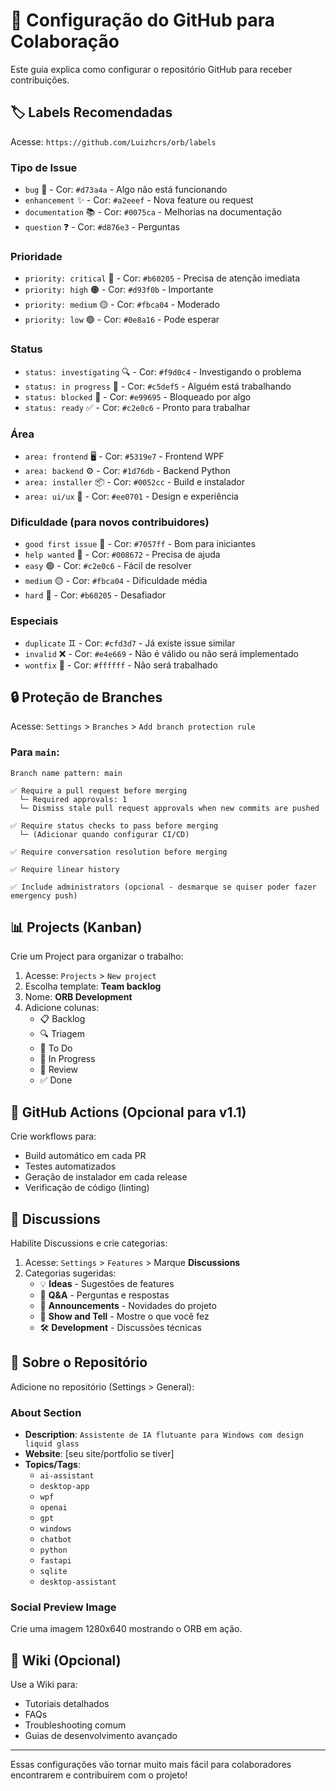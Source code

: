 # 🔧 Configuração do GitHub para Colaboração

Este guia explica como configurar o repositório GitHub para receber contribuições.

## 🏷️ Labels Recomendadas

Acesse: `https://github.com/Luizhcrs/orb/labels`

### Tipo de Issue
- `bug` 🐛 - Cor: `#d73a4a` - Algo não está funcionando
- `enhancement` ✨ - Cor: `#a2eeef` - Nova feature ou request
- `documentation` 📚 - Cor: `#0075ca` - Melhorias na documentação
- `question` ❓ - Cor: `#d876e3` - Perguntas

### Prioridade
- `priority: critical` 🔴 - Cor: `#b60205` - Precisa de atenção imediata
- `priority: high` 🟠 - Cor: `#d93f0b` - Importante
- `priority: medium` 🟡 - Cor: `#fbca04` - Moderado
- `priority: low` 🟢 - Cor: `#0e8a16` - Pode esperar

### Status
- `status: investigating` 🔍 - Cor: `#f9d0c4` - Investigando o problema
- `status: in progress` 🚧 - Cor: `#c5def5` - Alguém está trabalhando
- `status: blocked` 🚫 - Cor: `#e99695` - Bloqueado por algo
- `status: ready` ✅ - Cor: `#c2e0c6` - Pronto para trabalhar

### Área
- `area: frontend` 🖥️ - Cor: `#5319e7` - Frontend WPF
- `area: backend` ⚙️ - Cor: `#1d76db` - Backend Python
- `area: installer` 📦 - Cor: `#0052cc` - Build e instalador
- `area: ui/ux` 🎨 - Cor: `#ee0701` - Design e experiência

### Dificuldade (para novos contribuidores)
- `good first issue` 👋 - Cor: `#7057ff` - Bom para iniciantes
- `help wanted` 🙋 - Cor: `#008672` - Precisa de ajuda
- `easy` 🟢 - Cor: `#c2e0c6` - Fácil de resolver
- `medium` 🟡 - Cor: `#fbca04` - Dificuldade média
- `hard` 🔴 - Cor: `#b60205` - Desafiador

### Especiais
- `duplicate` ♊ - Cor: `#cfd3d7` - Já existe issue similar
- `invalid` ❌ - Cor: `#e4e669` - Não é válido ou não será implementado
- `wontfix` 🚫 - Cor: `#ffffff` - Não será trabalhado

## 🔒 Proteção de Branches

Acesse: `Settings` > `Branches` > `Add branch protection rule`

### Para `main`:
```
Branch name pattern: main

✅ Require a pull request before merging
  └─ Required approvals: 1
  └─ Dismiss stale pull request approvals when new commits are pushed

✅ Require status checks to pass before merging
  └─ (Adicionar quando configurar CI/CD)

✅ Require conversation resolution before merging

✅ Require linear history

✅ Include administrators (opcional - desmarque se quiser poder fazer emergency push)
```

## 📊 Projects (Kanban)

Crie um Project para organizar o trabalho:

1. Acesse: `Projects` > `New project`
2. Escolha template: **Team backlog**
3. Nome: **ORB Development**
4. Adicione colunas:
   - 📋 Backlog
   - 🔍 Triagem
   - 📝 To Do
   - 🚧 In Progress
   - 👀 Review
   - ✅ Done

## 🤖 GitHub Actions (Opcional para v1.1)

Crie workflows para:
- Build automático em cada PR
- Testes automatizados
- Geração de instalador em cada release
- Verificação de código (linting)

## 📢 Discussions

Habilite Discussions e crie categorias:

1. Acesse: `Settings` > `Features` > Marque **Discussions**
2. Categorias sugeridas:
   - 💡 **Ideas** - Sugestões de features
   - 🙋 **Q&A** - Perguntas e respostas
   - 📣 **Announcements** - Novidades do projeto
   - 🎉 **Show and Tell** - Mostre o que você fez
   - 🛠️ **Development** - Discussões técnicas

## 🌟 Sobre o Repositório

Adicione no repositório (Settings > General):

### About Section
- **Description**: `Assistente de IA flutuante para Windows com design liquid glass`
- **Website**: [seu site/portfolio se tiver]
- **Topics/Tags**:
  - `ai-assistant`
  - `desktop-app`
  - `wpf`
  - `openai`
  - `gpt`
  - `windows`
  - `chatbot`
  - `python`
  - `fastapi`
  - `sqlite`
  - `desktop-assistant`

### Social Preview Image
Crie uma imagem 1280x640 mostrando o ORB em ação.

## 📝 Wiki (Opcional)

Use a Wiki para:
- Tutoriais detalhados
- FAQs
- Troubleshooting comum
- Guias de desenvolvimento avançado

---

Essas configurações vão tornar muito mais fácil para colaboradores encontrarem e contribuírem com o projeto!

